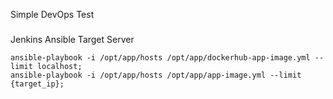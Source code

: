 Simple DevOps Test
###
Jenkins
Ansible
Target Server 

```
ansible-playbook -i /opt/app/hosts /opt/app/dockerhub-app-image.yml --limit localhost;
ansible-playbook -i /opt/app/hosts /opt/app/app-image.yml --limit {target_ip};
```